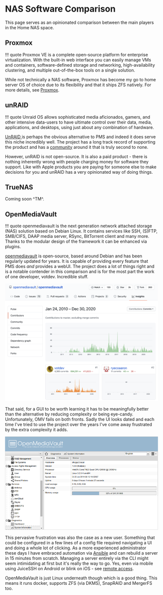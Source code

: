 # NAS Software Comparison

This page serves as an opinionated comparison between the main players in the Home NAS space.

## Proxmox

!!! quote
    Proxmox VE is a complete open-source platform for enterprise virtualization. With the built-in web interface you can easily manage VMs and containers, software-defined storage and networking, high-availability clustering, and multiple out-of-the-box tools on a single solution.
  
While not technically a NAS software, Proxmox has become my go to home server OS of choice due to its flexibility and that it ships ZFS natively. For more details, see [Proxmox](../02-tech-stack/proxmox.md).

## unRAID

!!! quote
    Unraid OS allows sophisticated media aficionados, gamers, and other intensive data-users to have ultimate control over their data, media, applications, and desktops, using just about any combination of hardware.

[UnRAID ](https://unraid.net/) is perhaps the obvious alternative to PMS and indeed it does serve this niche incredibly well. The project has a long track record of supporting the product and has a [community](https://unraid.net/community) around it that is truly second to none.

However, unRAID is not open-source. It is also a paid product - there is nothing inherently wrong with people charging money for software they support. Like with Apple products you are paying for someone else to make decisions for you and unRAID has a very opinionated way of doing things.

## TrueNAS

Coming soon ^TM^.

## OpenMediaVault

!!! quote
    openmediavault is the next generation network attached storage (NAS) solution based on Debian Linux. It contains services like SSH, (S)FTP, SMB/CIFS, DAAP media server, RSync, BitTorrent client and many more. Thanks to the modular design of the framework it can be enhanced via plugins.

[openmediavault](https://www.openmediavault.org/) is open-source, based around Debian and has been regularly updated for years. It is capable of providing every feature that PMS does *and* provides a webUI. The project does a lot of things right and is a notable contender in this comparison and is for the most part the work of one developer, votdev. Incredible stuff.

<p align="center">
<img alt="omv-github" src="../images/screenshots/omv-github.png">
</p>

That said, for a GUI to be worth learning it has to be meaningfully better than the alternative by reducing complexity or being eye-candy. Unfortunately, OMV fails on both fronts. Sadly the UI looks dated and each time I've tried to use the project over the years I've come away frustrated by the extra complexity it adds. 

<p align="center">
<img alt="omv-ui" src="../images/screenshots/omv-ui.png">
</p>

This pervasive frustration was also the case as a new user. Something that could be configured in a few lines of a config file required navigating a UI and doing a whole lot of clicking. As a more experienced administrator these days I have embraced automation via [Ansible](../05-advanced/infraascode.md#ansible) and can rebuild a server in 15 minutes from scratch. Managing a server entirely via the CLI might seem intimidating at first but it's really the way to go. Yes, even via mobile using JuiceSSH on Android or blink on iOS - see [remote access](../04-day-two/remote-access/index.md).

OpenMediaVault is just Linux underneath though which is a good thing. This means it runs docker, supports ZFS (via DKMS), SnapRAID and MergerFS too. 
